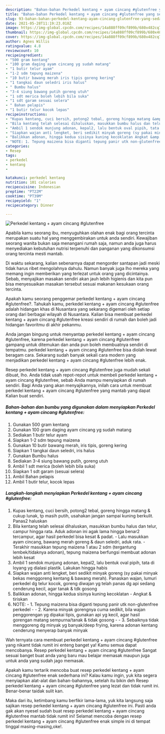 ```yaml
---
description: "Bahan-bahan Perkedel kentang + ayam cincang #glutenfree yang sedap Untuk Jualan"
title: "Bahan-bahan Perkedel kentang + ayam cincang #glutenfree yang sedap Untuk Jualan"
slug: 93-bahan-bahan-perkedel-kentang-ayam-cincang-glutenfree-yang-sedap-untuk-jualan
date: 2021-05-28T11:19:23.018Z
image: https://img-global.cpcdn.com/recipes/14a888ff09cf899b/680x482cq70/perkedel-kentang-ayam-cincang-glutenfree-foto-resep-utama.jpg
thumbnail: https://img-global.cpcdn.com/recipes/14a888ff09cf899b/680x482cq70/perkedel-kentang-ayam-cincang-glutenfree-foto-resep-utama.jpg
cover: https://img-global.cpcdn.com/recipes/14a888ff09cf899b/680x482cq70/perkedel-kentang-ayam-cincang-glutenfree-foto-resep-utama.jpg
author: Agnes Willis
ratingvalue: 4.8
reviewcount: 10
recipeingredient:
- "500 gram kentang"
- "100 gram daging ayam cincang yg sudah matang"
- "1 butir telur ayam"
- "1-2 sdm tepung maizena"
- "10 butir bawang merah iris tipis goreng kering"
- "1 tangkai daun seledri iris halus"
- " Bumbu halus"
- "3-4 siung bawang putih goreng utuh"
- "1 sdt merica boleh lebih bila suka"
- "1 sdt garam sesuai selera"
- " Bahan pelapis"
- "1 butir telur kocok lepas"
recipeinstructions:
- "Kupas kentang, cuci bersih, potong2 tebal, goreng hingga matang &amp; cukup lunak, tp masih putih, usahakan jangan sampai kuning berkulit. Panas2 haluskan"
- "Bila kentang telah selesai dihaluskan, masukkan bumbu halus dan telur, campur hingga rata. Aduk adonan ini agak lama hingga benar2 tercampur, agar hasil perkedel bisa kesat &amp; padat. Lalu masukkan ayam cincang, bawang merah goreng &amp; daun seledri, aduk rata. Terakhir masukkan tepung maizena 1 atau 2 sdm (tergantung lembek/tidaknya adonan), tepung maizena berfungsi membuat adonan lebih kesat"
- "Ambil 1 sendok munjung adonan, kepal2, lalu bentuk oval pipih, tata di loyang yg dialasi plastik. Lakukan hingga habis"
- "Siapkan wajan anti lengket, beri sedikit minyak goreng (sy pakai minyak bekas menggoreng kentang &amp; bawang merah). Panaskan wajan, lumuri perkedel dg telur kocok, goreng diwajan yg telah panas dg api sedang cenderung kecil, agar tanak &amp; tdk gosong"
- "Balikkan adonan, hingga kedua sisinya kuning kecoklatan Angkat &amp; tiriskan"
- "NOTE: 1. Tepung maizena bisa diganti tepung panir utk non-glutenfree perkedel  2. Karena minyak gorengnya cuma sedikit, bila wajan penggorengan yg dipakai tipis, gunakan api yg kecil, agar hasil gorengan matang sempurna/tanak &amp; tidak gosong  3. Sebaiknya tidak menggoreng dg minyak yg banyak/deep frying, karena adonan kentang cenderung menyerap banyak minyak"
categories:
- Resep
tags:
- perkedel
- kentang
- 

katakunci: perkedel kentang  
nutrition: 101 calories
recipecuisine: Indonesian
preptime: "PT22M"
cooktime: "PT39M"
recipeyield: "1"
recipecategory: Dinner

---
```



![Perkedel kentang + ayam cincang #glutenfree](https://img-global.cpcdn.com/recipes/14a888ff09cf899b/680x482cq70/perkedel-kentang-ayam-cincang-glutenfree-foto-resep-utama.jpg)

Apabila kamu seorang ibu, menyuguhkan olahan enak bagi orang tercinta merupakan suatu hal yang menggembirakan untuk anda sendiri. Kewajiban seorang  wanita bukan saja menangani rumah saja, namun anda juga harus menyediakan kebutuhan nutrisi terpenuhi dan panganan yang dikonsumsi orang tercinta mesti mantab.

Di waktu  sekarang, kalian sebenarnya dapat mengorder santapan jadi meski tidak harus ribet mengolahnya dahulu. Namun banyak juga lho mereka yang memang ingin memberikan yang terlezat untuk orang yang dicintainya. Sebab, menyajikan masakan sendiri akan jauh lebih higienis dan kita pun bisa menyesuaikan masakan tersebut sesuai makanan kesukaan orang tercinta. 



Apakah kamu seorang penggemar perkedel kentang + ayam cincang #glutenfree?. Tahukah kamu, perkedel kentang + ayam cincang #glutenfree adalah hidangan khas di Nusantara yang sekarang digemari oleh setiap orang dari berbagai wilayah di Nusantara. Kalian bisa membuat perkedel kentang + ayam cincang #glutenfree kreasi sendiri di rumah dan boleh jadi hidangan favoritmu di akhir pekanmu.

Anda jangan bingung untuk menyantap perkedel kentang + ayam cincang #glutenfree, karena perkedel kentang + ayam cincang #glutenfree gampang untuk ditemukan dan anda pun boleh membuatnya sendiri di tempatmu. perkedel kentang + ayam cincang #glutenfree bisa diolah lewat beragam cara. Sekarang sudah banyak sekali cara modern yang menjadikan perkedel kentang + ayam cincang #glutenfree lebih enak.

Resep perkedel kentang + ayam cincang #glutenfree juga mudah sekali dibuat, lho. Anda tidak usah repot-repot untuk membeli perkedel kentang + ayam cincang #glutenfree, sebab Anda mampu menyiapkan di rumah sendiri. Bagi Anda yang akan menyajikannya, inilah cara untuk membuat perkedel kentang + ayam cincang #glutenfree yang mantab yang dapat Kalian buat sendiri.

<!--inarticleads1-->

##### Bahan-bahan dan bumbu yang digunakan dalam menyiapkan Perkedel kentang + ayam cincang #glutenfree:

1. Gunakan 500 gram kentang
1. Gunakan 100 gram daging ayam cincang yg sudah matang
1. Sediakan 1 butir telur ayam
1. Siapkan 1-2 sdm tepung maizena
1. Gunakan 10 butir bawang merah, iris tipis, goreng kering
1. Siapkan 1 tangkai daun seledri, iris halus
1. Gunakan  Bumbu halus
1. Sediakan 3-4 siung bawang putih, goreng utuh
1. Ambil 1 sdt merica (boleh lebih bila suka)
1. Siapkan 1 sdt garam (sesuai selera)
1. Ambil  Bahan pelapis
1. Ambil 1 butir telur, kocok lepas




<!--inarticleads2-->

##### Langkah-langkah menyiapkan Perkedel kentang + ayam cincang #glutenfree:

1. Kupas kentang, cuci bersih, potong2 tebal, goreng hingga matang &amp; cukup lunak, tp masih putih, usahakan jangan sampai kuning berkulit. Panas2 haluskan
1. Bila kentang telah selesai dihaluskan, masukkan bumbu halus dan telur, campur hingga rata. Aduk adonan ini agak lama hingga benar2 tercampur, agar hasil perkedel bisa kesat &amp; padat. - Lalu masukkan ayam cincang, bawang merah goreng &amp; daun seledri, aduk rata. - Terakhir masukkan tepung maizena 1 atau 2 sdm (tergantung lembek/tidaknya adonan), tepung maizena berfungsi membuat adonan lebih kesat
1. Ambil 1 sendok munjung adonan, kepal2, lalu bentuk oval pipih, tata di loyang yg dialasi plastik. Lakukan hingga habis
1. Siapkan wajan anti lengket, beri sedikit minyak goreng (sy pakai minyak bekas menggoreng kentang &amp; bawang merah). Panaskan wajan, lumuri perkedel dg telur kocok, goreng diwajan yg telah panas dg api sedang cenderung kecil, agar tanak &amp; tdk gosong
1. Balikkan adonan, hingga kedua sisinya kuning kecoklatan - Angkat &amp; tiriskan
1. NOTE: - 1. Tepung maizena bisa diganti tepung panir utk non-glutenfree perkedel -  - 2. Karena minyak gorengnya cuma sedikit, bila wajan penggorengan yg dipakai tipis, gunakan api yg kecil, agar hasil gorengan matang sempurna/tanak &amp; tidak gosong -  - 3. Sebaiknya tidak menggoreng dg minyak yg banyak/deep frying, karena adonan kentang cenderung menyerap banyak minyak




Wah ternyata cara membuat perkedel kentang + ayam cincang #glutenfree yang nikamt tidak rumit ini enteng banget ya! Kamu semua dapat mencobanya. Resep perkedel kentang + ayam cincang #glutenfree Sangat sesuai banget buat anda yang baru mau belajar memasak maupun juga untuk anda yang sudah jago memasak.

Apakah kamu tertarik mencoba buat resep perkedel kentang + ayam cincang #glutenfree enak sederhana ini? Kalau kamu ingin, yuk kita segera menyiapkan alat-alat dan bahan-bahannya, setelah itu bikin deh Resep perkedel kentang + ayam cincang #glutenfree yang lezat dan tidak rumit ini. Benar-benar taidak sulit kan. 

Maka dari itu, ketimbang kamu berfikir lama-lama, yuk kita langsung saja sajikan resep perkedel kentang + ayam cincang #glutenfree ini. Pasti anda gak akan nyesel sudah buat resep perkedel kentang + ayam cincang #glutenfree mantab tidak rumit ini! Selamat mencoba dengan resep perkedel kentang + ayam cincang #glutenfree enak simple ini di tempat tinggal masing-masing,oke!.

